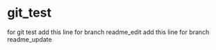 # git_test
for git test
add this line for branch readme_edit
add this line for branch readme_update
